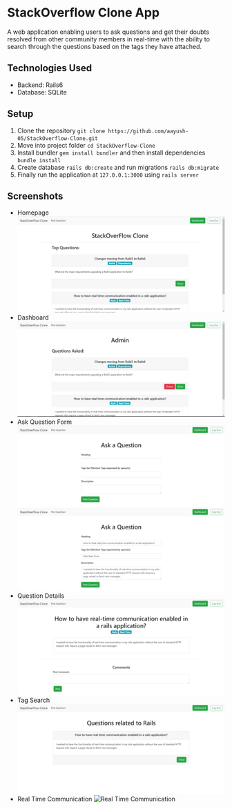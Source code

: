 # StackOverflow Clone App

A web application enabling users to ask questions and get their doubts resolved from other community members in real-time with the ability to search through the questions based on the tags they have attached.

## Technologies Used

- Backend: Rails6
- Database: SQLite

## Setup

1. Clone the repository `git clone https://github.com/aayush-05/StackOverflow-Clone.git`
2. Move into project folder `cd StackOverflow-Clone`
3. Install bundler `gem install bundler` and then install dependencies `bundle install`
4. Create database `rails db:create` and run migrations `rails db:migrate`
5. Finally run the application at `127.0.0.1:3000` using `rails server`

## Screenshots

- Homepage
  ![Homepage](/screenshots/home.PNG)
- Dashboard
  ![Dashboard](/screenshots/dashboard.PNG)
- Ask Question Form
  ![Ask Question Form](/screenshots/askQuestion.PNG)
  ![Ask Question Form](/screenshots/askQuestion2.PNG)
- Question Details
  ![Question Details](/screenshots/question.PNG)
- Tag Search
  ![Tag Search](/screenshots/tagSearch.PNG)
- Real Time Communication
  ![Real Time Communication](/screenshots/realTimeComment.gif)
